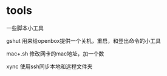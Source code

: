 tools
=====

一些脚本小工具

gshut
用来给openbox提供一个关机，重启，和登出命令的小工具

mac+.sh
修改网卡的mac地址，加一个数

xync
使用ssh同步本地和远程文件夹

